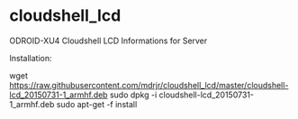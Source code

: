 # cloudshell_lcd
ODROID-XU4 Cloudshell LCD Informations for Server

Installation:

wget https://raw.githubusercontent.com/mdrjr/cloudshell_lcd/master/cloudshell-lcd_20150731-1_armhf.deb
sudo dpkg -i cloudshell-lcd_20150731-1_armhf.deb
sudo apt-get -f install

